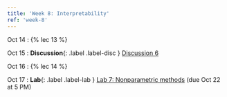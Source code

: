 ```yaml
---
title: 'Week 8: Interpretability'
ref: 'week-8'
---
```


Oct 14
: {% lec 13 %}

Oct 15
: **Discussion**{: .label .label-disc } [Discussion 6]()

Oct 16
: {% lec 14 %}

Oct 17
: **Lab**{: .label .label-lab } [Lab 7: Nonparametric methods](https://data102.datahub.berkeley.edu/) (due Oct 22 at 5 PM)
